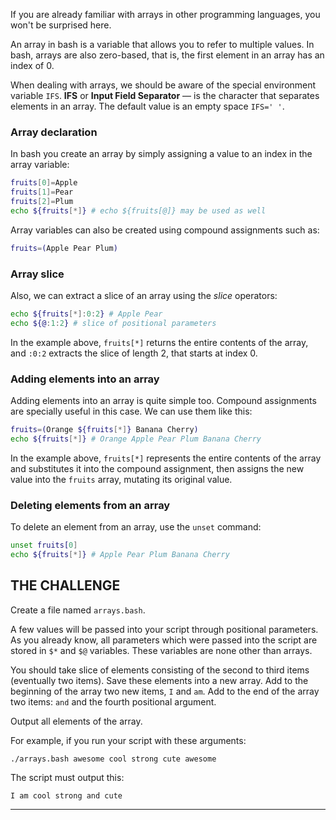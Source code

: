 If you are already familiar with arrays in other programming languages, you won't be surprised here.

An array in bash is a variable that allows you to refer to multiple values. In bash, arrays are also zero-based, that is, the first element in an array has an index of 0.

When dealing with arrays, we should be aware of the special environment variable `IFS`. **IFS** or **Input Field Separator** — is the character that separates elements in an array. The default value is an empty space `IFS=' '`.

### Array declaration

In bash you create an array by simply assigning a value to an index in the array variable:

```bash
fruits[0]=Apple
fruits[1]=Pear
fruits[2]=Plum
echo ${fruits[*]} # echo ${fruits[@]} may be used as well
```

Array variables can also be created using compound assignments such as:

```bash
fruits=(Apple Pear Plum)
```

### Array slice

Also, we can extract a slice of an array using the _slice_ operators:

```bash
echo ${fruits[*]:0:2} # Apple Pear
echo ${@:1:2} # slice of positional parameters
```

In the example above, `fruits[*]` returns the entire contents of the array, and `:0:2` extracts the slice of length 2, that starts at index 0.

### Adding elements into an array

Adding elements into an array is quite simple too. Compound assignments are specially useful in this case. We can use them like this:

```bash
fruits=(Orange ${fruits[*]} Banana Cherry)
echo ${fruits[*]} # Orange Apple Pear Plum Banana Cherry
```

In the example above, `fruits[*]` represents the entire contents of the array and substitutes it into the compound assignment, then assigns the new value into the `fruits` array, mutating its original value.

### Deleting elements from an array

To delete an element from an array, use the `unset` command:

```bash
unset fruits[0]
echo ${fruits[*]} # Apple Pear Plum Banana Cherry
```

## THE CHALLENGE

Create a file named `arrays.bash`.

A few values will be passed into your script through positional parameters. As you already know, all parameters which were passed into the script are stored in `$*` and `$@` variables. These variables are none other than arrays.

You should take slice of elements consisting of the second to third items (eventually two items). Save these elements into a new array. Add to the beginning of the array two new items, `I` and `am`. Add to the end of the array two items: `and` and the fourth positional argument.

Output all elements of the array.

For example, if you run your script with these arguments:

    ./arrays.bash awesome cool strong cute awesome

The script must output this:

    I am cool strong and cute

---

